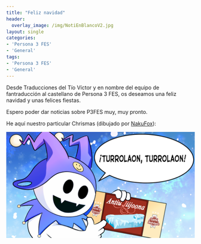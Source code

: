 ```yaml
---
title: "Feliz navidad"
header:
  overlay_image: /img/NotiEnBlancoV2.jpg
layout: single
categories:
- 'Persona 3 FES'
- 'General'
tags:
- 'Persona 3 FES'
- 'General'
---
```


Desde Traducciones del Tío Víctor y en nombre del equipo de fantraducción al castellano de Persona 3 FES, os deseamos una feliz navidad y unas felices fiestas.

Espero poder dar noticias sobre P3FES muy, muy pronto.

He aquí nuestro particular Chrismas (dibujado por [NakuFox](https://twitter.com/NakuFox)):

![Felices Jiijoofiestas](/img/2020/12/jijo2.png) 